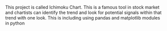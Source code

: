 This project is called Ichimoku Chart. This is a famous tool in stock market and chartists can identify the trend and look for potential signals within that trend with one look. This is including using pandas and matplotlib modules in python
